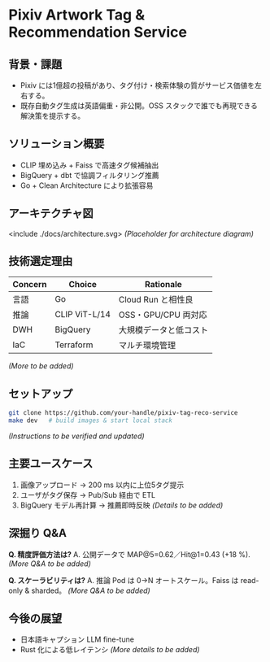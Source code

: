 # Pixiv Artwork Tag & Recommendation Service

## 背景・課題
- Pixiv には1億超の投稿があり、タグ付け・検索体験の質がサービス価値を左右する。
- 既存自動タグ生成は英語偏重・非公開。OSS スタックで誰でも再現できる解決策を提示する。

## ソリューション概要
- CLIP 埋め込み + Faiss で高速タグ候補抽出
- BigQuery + dbt で協調フィルタリング推薦
- Go + Clean Architecture により拡張容易

## アーキテクチャ図
<include ./docs/architecture.svg>
*(Placeholder for architecture diagram)*

## 技術選定理由
| Concern | Choice | Rationale |
| --- | --- | --- |
| 言語 | Go | Cloud Run と相性良 |
| 推論 | CLIP ViT-L/14 | OSS・GPU/CPU 両対応 |
| DWH | BigQuery | 大規模データと低コスト |
| IaC | Terraform | マルチ環境管理 |
*(More to be added)*

## セットアップ
```bash
git clone https://github.com/your-handle/pixiv-tag-reco-service
make dev   # build images & start local stack
```
*(Instructions to be verified and updated)*

## 主要ユースケース
1. 画像アップロード → 200 ms 以内に上位5タグ提示
2. ユーザがタグ保存 → Pub/Sub 経由で ETL
3. BigQuery モデル再計算 → 推薦即時反映
*(Details to be added)*

## 深掘り Q&A
**Q. 精度評価方法は?**
A. 公開データで MAP@5=0.62／Hit@1=0.43 (+18 %).
*(More Q&A to be added)*

**Q. スケーラビリティは?**
A. 推論 Pod は 0→N オートスケール。Faiss は read-only & sharded。
*(More Q&A to be added)*

## 今後の展望
- 日本語キャプション LLM fine-tune
- Rust 化による低レイテンシ
*(More details to be added)*
